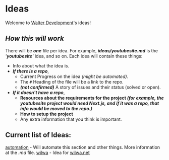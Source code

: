 # Ideas
Welcome to [Walter Development](https://github.com/WalterDevelopment)'s ideas!

## *How this will work*
There will be **_one_** file per idea.  For example, **_ideas/youtubesite.md_** is the _'**youtubesite**'_ idea, and so on.
Each idea will contain these things:
- Info about what the idea is.
- **_If there is a repo_**,
  - Current Progress on the idea *(might be automated)*.
  - The **_`#`_** Heading of the file will be a link to the repo.
  - *__(not confirmed)__* A story of issues and their status (solved or open).
- **_If it doesn't have a repo_**,
  - **Resources about the requirements for the project _(for example, the youtubesite project would need Next.js, and if it was a repo, that info would be moved to the repo.)_**
  - **How to setup the project**
  - Any extra information that you think is important.

## Current list of Ideas:
[automation][auto] - Will automate this section and other things. More information at the _.md_ file.
[wilwa][wilwa] - Idea for [wilwa.net](https://wilwa.net)

[wilwa]: ./wilwa.md
[auto]: ./automation.md
